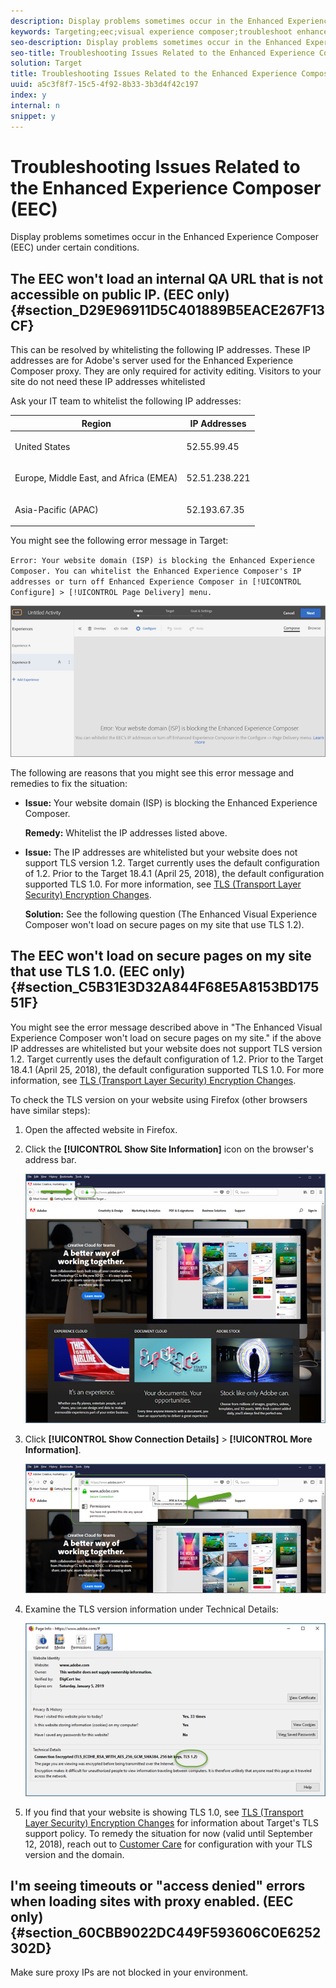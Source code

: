 ```yaml
---
description: Display problems sometimes occur in the Enhanced Experience Composer (EEC) under certain conditions.
keywords: Targeting;eec;visual experience composer;troubleshoot enhanced experience composer;troubleshooting
seo-description: Display problems sometimes occur in the Enhanced Experience Composer (EEC) under certain conditions.
seo-title: Troubleshooting Issues Related to the Enhanced Experience Composer (EEC)
solution: Target
title: Troubleshooting Issues Related to the Enhanced Experience Composer (EEC)
uuid: a5c3f8f7-15c5-4f92-8b33-3b3d4f42c197
index: y
internal: n
snippet: y
---
```


# Troubleshooting Issues Related to the Enhanced Experience Composer (EEC)

Display problems sometimes occur in the Enhanced Experience Composer (EEC) under certain conditions.

## The EEC won't load an internal QA URL that is not accessible on public IP. (EEC only) {#section_D29E96911D5C401889B5EACE267F13CF}

This can be resolved by whitelisting the following IP addresses. These IP addresses are for Adobe's server used for the Enhanced Experience Composer proxy. They are only required for activity editing. Visitors to your site do not need these IP addresses whitelisted

Ask your IT team to whitelist the following IP addresses:

<table id="table_E8DFD24B9B684CF182CEAFCA13ADD9C4"> 
 <thead> 
  <tr> 
   <th colname="col1" class="entry"> Region </th> 
   <th colname="col2" class="entry"> IP Addresses </th> 
  </tr>
 </thead>
 <tbody> 
  <tr> 
   <td colname="col1"> <p>United States </p> </td> 
   <td colname="col2"> <p>52.55.99.45 </p> </td> 
  </tr> 
  <tr> 
   <td colname="col1"> <p>Europe, Middle East, and Africa (EMEA) </p> </td> 
   <td colname="col2"> <p>52.51.238.221 </p> </td> 
  </tr> 
  <tr> 
   <td colname="col1"> <p>Asia-Pacific (APAC) </p> </td> 
   <td colname="col2"> <p>52.193.67.35 </p> </td> 
  </tr> 
 </tbody> 
</table>

You might see the following error message in Target:

`Error: Your website domain (ISP) is blocking the Enhanced Experience Composer. You can whitelist the Enhanced Experience Composer's IP addresses or turn off Enhanced Experience Composer in [!UICONTROL Configure] > [!UICONTROL Page Delivery] menu.`

![](assets/EEC_error.png)

The following are reasons that you might see this error message and remedies to fix the situation:

* **Issue:** Your website domain (ISP) is blocking the Enhanced Experience Composer.

  **Remedy:** Whitelist the IP addresses listed above. 

* **Issue:** The IP addresses are whitelisted but your website does not support TLS version 1.2. Target currently uses the default configuration of 1.2. Prior to the Target 18.4.1 (April 25, 2018), the default configuration supported TLS 1.0. For more information, see [TLS (Transport Layer Security) Encryption Changes](../../../c-implementing-target/c-considerations-before-you-implement-target/c-tls-transport-layer-security-encryption.md#concept_CC1001E9D3AE4BABAF90B8311B0A6451).

  **Solution:** See the following question (The Enhanced Visual Experience Composer won't load on secure pages on my site that use TLS 1.2).

## The EEC won't load on secure pages on my site that use TLS 1.0. (EEC only) {#section_C5B31E3D32A844F68E5A8153BD17551F}

You might see the error message described above in "The Enhanced Visual Experience Composer won't load on secure pages on my site." if the above IP addresses are whitelisted but your website does not support TLS version 1.2. Target currently uses the default configuration of 1.2. Prior to the Target 18.4.1 (April 25, 2018), the default configuration supported TLS 1.0. For more information, see [TLS (Transport Layer Security) Encryption Changes](../../../c-implementing-target/c-considerations-before-you-implement-target/c-tls-transport-layer-security-encryption.md#concept_CC1001E9D3AE4BABAF90B8311B0A6451).

To check the TLS version on your website using Firefox (other browsers have similar steps):

1. Open the affected website in Firefox. 
1. Click the **[!UICONTROL Show Site Information]** icon on the browser's address bar.

   ![](assets/firefox_more_info.png)

1. Click **[!UICONTROL Show Connection Details]** > **[!UICONTROL More Information]**.

   ![](assets/firefox_more_info_2.png)

1. Examine the TLS version information under Technical Details:

   ![](assets/firefox_more_info_3.png)

1. If you find that your website is showing TLS 1.0, see [TLS (Transport Layer Security) Encryption Changes](../../../c-implementing-target/c-considerations-before-you-implement-target/c-tls-transport-layer-security-encryption.md#concept_CC1001E9D3AE4BABAF90B8311B0A6451) for information about Target's TLS support policy. To remedy the situation for now (valid until September 12, 2018), reach out to [Customer Care](../../../cmp-resources-and-contact-information.md#reference_ACA3391A00EF467B87930A450050077C) for configuration with your TLS version and the domain.

## I'm seeing timeouts or "access denied" errors when loading sites with proxy enabled. (EEC only) {#section_60CBB9022DC449F593606C0E6252302D}

Make sure proxy IPs are not blocked in your environment. 
